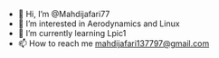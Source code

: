 - 👋 Hi, I’m @Mahdijafari77
- 👀 I’m interested in Aerodynamics and Linux
- 🌱 I’m currently learning Lpic1
- 📫 How to reach me mahdijafari137797@gmail.com

<!---
Mahdijafari77/Mahdijafari77 is a ✨ special ✨ repository because its `README.md` (this file) appears on your GitHub profile.
You can click the Preview link to take a look at your changes.
--->
